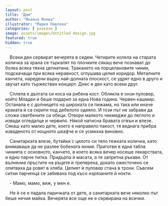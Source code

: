 ```yaml
---
layout: post
title: "Дом"
author: "Йоанна Янева"
illustrator: "Мария Павлова"
categories: [ разкази ]
image: assets/images/Untitled design.jpg
featured: true
hidden: true
---
```

&emsp;Всеки ден сервират вечерята в седем. Четирите колела на старата количка за храна се търкалят по плочките сякаш вече познават до болка всяка тяхна цепнатина. Тракането на порцелановите чинии, подскачащи при всяка неравност, оглушава целия коридор. Металните канчета, наредени върху най-долната плоскост, се удрят едно в друго и звучат като тържествен концерт. Днес е ден като всеки друг.

&emsp;Сплела е дългата си коса на рибена кост. Облякла е онзи пуловер, който Младен ѝ беше подарил за една Нова година. Червен кашмир. Останала е с долнището на широката си пижама, но така или иначе краката ѝ са скрити под дебелото одеяло. И този път не забрави да сложи сватбените си обеци. Отвори малкото чекмедже до леглото и извади огледалце и червило. Някой натисна бравата отвън и влезе. Сякаш като малко дете, което е направило пакост, тя веднага прибра изваденото от нощното шкафче и се усмихна виновно.
 
&emsp;Санитарката влезе, бутайки с цялото си тяло тежката количка, като внимаваше да не разлее бобената яхния. Приготви в една табла чинията с основното, канчето, в което всяка вечер носеше лекарствата, и едно парче питка. Придърпа ѝ масата, а тя запретна ръкави. От вълнение пръстите на ръцете ѝ трепереха, докато ожесточено се опитваха да ровят в хляба. Целият ѝ пуловер стана в трохи. Съвсем ситни парченца се забиваха под късо изрязаните ѝ нокти.

&emsp;- Мамо, мамо, виж, у мен е.

&emsp;Не ѝ се е падала паричката от дете, а санитарката вече няколко път беше нечия майка. Вечерята все още не е сервирана на всички.